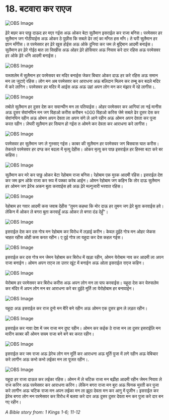 # 18. बटवारा कर राएज

![OBS Image](https://cdn.door43.org/obs/jpg/360px/obs-en-18-01.jpg)

ढ़ेरे बछर कर पाछु दाऊद हर मएर गईस अऊ ओकर बेटा सुलैमान इसराईल कर राजा बनिस। परमेसवर हर सुलैमान जग गोठीयाईस अऊ ओकर ठे पुछीस कि सबले ढेर तएं का माँगत हस माँग। ते घरी सुलैमान हर ज्ञान माँगीस। त परमेसवर हर ढ़ेरे खुस होईस अऊ ओके दुनिया कर जम ले बुद्दिमान आदमी बनाईस। सुलैमान हर ढ़ेरे गोईठ बात ला सिखीस अऊ ओहर ढ़ेरे होसियार अऊ नियाव करे दार रहिस अऊ परमेसवर हर ओके ढ़ेरे धनि आदमी बनाईस।

![OBS Image](https://cdn.door43.org/obs/jpg/360px/obs-en-18-02.jpg)

यरूशलेम में सुलैमान हर परमेसवर बर मदिर बनाईस जेकर बिचार ओकर दाऊ हर करे रहिस अऊ समान मन ला जुटाऐ रहिस। लोग मन अब परमेसवर कर आराधना अऊ बलिदान मिलन कर तम्बू कर बदले मदिर में करे लागिन। परमेसवर हर मदिर में आईस अऊ अऊ उहां अपन लोग मन कर मंझार में रहे लागीस।.

![OBS Image](https://cdn.door43.org/obs/jpg/360px/obs-en-18-03.jpg)

तबोले सुलैमान हर दुसर देश कर सवान्घीन मन ला पतियाईस। ओहर परमेसवर कर आगियां ला नई मानीस अऊ दूसर सेवांनघिन मन जग विहाओ करीस करीबन १000 विहाओ करिस जेमे सबले ढेर दूसर देस कर सेवांनघिन रहीन अऊ ओमन अपन देवता ला अपन संगे ले आने रहीन अऊ ओमन अपन देवता कर पूजा करत रहीन। ज़ेघरी सुलैमान हर सियान हो गईस त ओमने कर देवता कर आराधना करे लागीस।

![OBS Image](https://cdn.door43.org/obs/jpg/360px/obs-en-18-04.jpg)

परमेसवर हर सुलैमान जग ले गुस्साए गईस। काबर की सुलैमान हर परमेसवर जग बिसवास घात करीस। तेकरले परमेसवर हर दण्ड कर बदला में मृत्यु देहीस। ओकर मृत्यु कर पाछ इसराईल हर हिस्सा बटा करे बर कहिस।

![OBS Image](https://cdn.door43.org/obs/jpg/360px/obs-en-18-05.jpg)

सुलैमान कर मरे कर पाछु ओकर बेटा रेहोबाम राजा बनिस। रेहोबाम एक मुरक आदमी रहिस। इसराईल देश कर जम झन ओके राजा कर रूप में पक्का करेब आईन। ओमन रेहोबाम जग कहिन कि तोर दाऊ सुलैमान हर ओमन जग ढ़ेरेच अकन बुता करवाईस हवे अऊ ढ़ेरे मल्गुजारी भरवात रहिस।

![OBS Image](https://cdn.door43.org/obs/jpg/360px/obs-en-18-06.jpg)

रेहोबाम हर गवार आदमी कस जवाब देहीस “तुमन कहथा कि मोर दाऊ हर तुमन जग ढ़ेरे बुता करवाईस हवे। लेकिन में ओकर ले बगरा बुता करवाहूँ अऊ ओकर ले बगरा दंड देहुँ”।

![OBS Image](https://cdn.door43.org/obs/jpg/360px/obs-en-18-07.jpg)

इसराईल देस कर दस गोत्र मन रेहोबाम कर विरोध में लड़ाई करीन। केवल दुईठे गोत्र मन ओहर जेकस चाहत रहीस ओही कस करत रहीन। ए दुई गोत्र ला यहूदा कर देस कहल गईस।

![OBS Image](https://cdn.door43.org/obs/jpg/360px/obs-en-18-08.jpg)

इसराईल कर दस गोत्र मन जेमन रेहोबाम कर बिरोध में खड़ा रहीन, ओमन येरोबाम नाव कर आदमी ला अपन राजा बनाईन। ओमन अपन राएज ला उत्तर खूंट में बनाईन अऊ ओला इसराईल राएज कहिन।

![OBS Image](https://cdn.door43.org/obs/jpg/360px/obs-en-18-09.jpg)

येरोबाम हर परमेसवर कर बिरोध करीस अऊ अपन लोग मन ला पाप करवाईस। यहूदा देस कर येरुसलेम कर मंदिर में अपन लोग मन बर आराधना करे बर दुईठे मूर्ति ला येरोहोबाम हर बनावाईन।

![OBS Image](https://cdn.door43.org/obs/jpg/360px/obs-en-18-10.jpg)

यहूदा अऊ इसराईल कर राज दुनो मन बैरि बने रहीन अऊ ओमन एक दुसर झन ले लड़त रहीन।

![OBS Image](https://cdn.door43.org/obs/jpg/360px/obs-en-18-11.jpg)

इसराईल कर नावा देश में जम राजा मन दुष्ट रहीन। ओमन कर कईक ठे राजा मन ला दुसर इसराईलि मन मारीन काबर की ओमन सयम राजा बने बने बर करत रहीन।

![OBS Image](https://cdn.door43.org/obs/jpg/360px/obs-en-18-12.jpg)

इसराईल कर जम राजा अऊ ढ़ेरेच लोग मन मूर्ति कर आराधना अऊ मूर्ति पुजा में लगे रहीन अऊ वेबिचार करे लागीन अऊ कभो कभो लईका मन ला पूजत रहीन।.

![OBS Image](https://cdn.door43.org/obs/jpg/360px/obs-en-18-13.jpg)

यहूदा हर राजा दाऊत कर लईका रहिस। ओमन में ले चटिक राजा मन बढ़ीहा आदमी रहीन जेमन नियाव ले राज करिन अऊ परमेसवर कर आराधना करिन। लेकिन बगरा राजा मन बुरा अऊ घिनक मुरती कर पुजा करे लागीन अऊ चटिक राजा मन अपन लईका मन ला झुठा देवता मन कर आगु में पूजीन। इसराईल कर ढ़ेरेच बगरा लोग मन परमेसवर कर विरोध में बलवा करे दार अऊ दुसर दुसर देवता मन कर पुजा करे दार बन गए रहीन।

_A Bible story from: 1 Kings 1-6; 11-12_